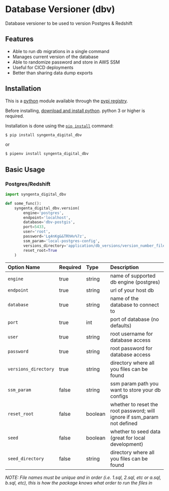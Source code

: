 # Database Versioner (dbv)
Database versioner to be used to version Postgres &amp; Redshift

## Features

  * Able to run db migrations in a single command
  * Manages current version of the database
  * Able to randomize password and store in AWS SSM
  * Useful for CICD deployments
  * Better than sharing data dump exports

## Installation

This is a [python](https://www.python.org/) module available through the
[pypi registry](https://pypi.org).

Before installing, [download and install python](https://www.python.org/downloads/).
python 3 or higher is required.

Installation is done using the
[`pip install`](https://packaging.python.org/tutorials/installing-packages/) command:

```bash
$ pip install syngenta_digital_dbv
```

or

```bash
$ pipenv install syngenta_digital_dbv
```

## Basic Usage

### Postgres/Redshift
```python
import syngenta_digital_dbv

def some_func():
    syngenta_digital_dbv.version(
        engine='postgres',
        endpoint='localhost',
        database='dbv-postgis',
        port=5433,
        user='root',
        password='Lq4nKg&&TRhHv%7z',
        ssm_param='local-postgres-config',
        versions_directory='application/db_versions/version_number_files',
        reset_root=True
    )
```

Option Name         | Required | Type   | Description
:-----------        | :------- | :----- | :----------
`engine`            | true     | string | name of supported db engine (postgres)
`endpoint`          | true     | string | url of your host db
`database`          | true     | string | name of the database to connect to
`port`              | true     | int    | port of database (no defaults)
`user`              | true     | string | root username for database access
`password`          | true     | string | root password for database access
`versions_directory`| true     | string | directory where all you files can be found
`ssm_param`         | false    | string | ssm param path you want to store your db configs
`reset_root`        | false    | boolean| whether to reset the root password; will ignore if ssm_param not defined
`seed`              | false    | boolean| whether to seed data (great for local development)
`seed_directory`    | false    | string | directory where all you files can be found

*NOTE: File names must be unique and in order (i.e. 1.sql, 2.sql, etc or a.sql, b.sql, etc), this is how the package knows what order to run the files in*
